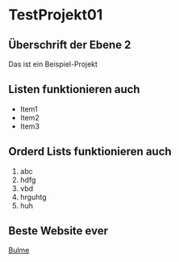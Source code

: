 # TestProjekt01


## Überschrift der Ebene 2 
Das ist ein Beispiel-Projekt

## Listen funktionieren auch

- Item1
- Item2
- Item3

## Orderd Lists funktionieren auch 
1. abc
2. hdfg
3. vbd
4. hrguhtg
5. huh

## Beste Website ever 
[Bulme](https://www.bulme.at/)